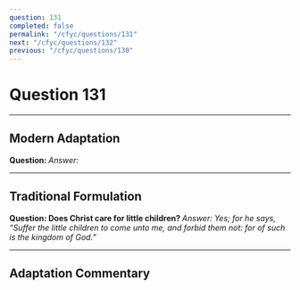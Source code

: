```yaml
---
question: 131
completed: false
permalink: "/cfyc/questions/131"
next: "/cfyc/questions/132"
previous: "/cfyc/questions/130"
---
```

# Question 131
---
## Modern Adaptation
<strong>
    Question:
</strong>

<em>
    Answer:
</em>

---
## Traditional Formulation
<strong>
    Question: Does Christ care for little children?
</strong>

<em>
    Answer: Yes; for he says, “Suffer the little children to come unto me, and forbid them not: for of such is the kingdom of God.”
</em>

---
## Adaptation Commentary
